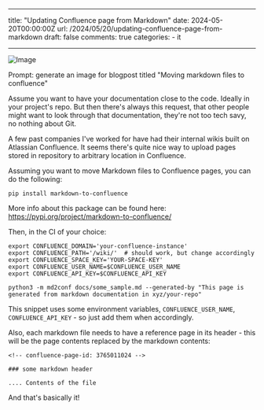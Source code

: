 
---
title: "Updating Confluence page from Markdown"
date: 2024-05-20T00:00:00Z
url: /2024/05/20/updating-confluence-page-from-markdown
draft: false
comments: true
categories:
    - it

---


![Image](/post_images/updating-confluence-page-from-markdown-0.png)

Prompt: generate an image for blogpost titled "Moving markdown files to confluence"

Assume you want to have your documentation close to the code. Ideally in your project's repo. But then there's always this request, that other people might want to look through that documentation, they're not too tech savy, no nothing about Git. 

A few past companies I've worked for have had their internal wikis built on Atlassian Confluence. It seems there's quite nice way to upload pages stored in repository to arbitrary location in Confluence.

Assuming you want to move Markdown files to Confluence pages, you can do the following:

```
pip install markdown-to-confluence

```
More info about this package can be found here: https://pypi.org/project/markdown-to-confluence/

Then,  in the CI of your choice:

```
export CONFLUENCE_DOMAIN='your-confluence-instance'  
export CONFLUENCE_PATH='/wiki/'  # should work, but change accordingly  
export CONFLUENCE_SPACE_KEY='YOUR-SPACE-KEY'   
export CONFLUENCE_USER_NAME=$CONFLUENCE_USER_NAME  
export CONFLUENCE_API_KEY=$CONFLUENCE_API_KEY  

python3 -m md2conf docs/some_sample.md --generated-by "This page is generated from markdown documentation in xyz/your-repo"  
```

This snippet uses some environment variables, `CONFLUENCE_USER_NAME`, `CONFLUENCE_API_KEY` - so just add them when accordingly.

Also, each markdown file needs to have a reference page in its header - this will be the page contents replaced by the markdown contents:

```
<!-- confluence-page-id: 3765011024 -->

### some markdown header

.... Contents of the file

```

And that's basically it! 